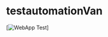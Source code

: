 # testautomationVan
[![WebApp Test](https://github.com/testracoon/testautomationVan/actions/workflows/python-package.yml/badge.svg)]
